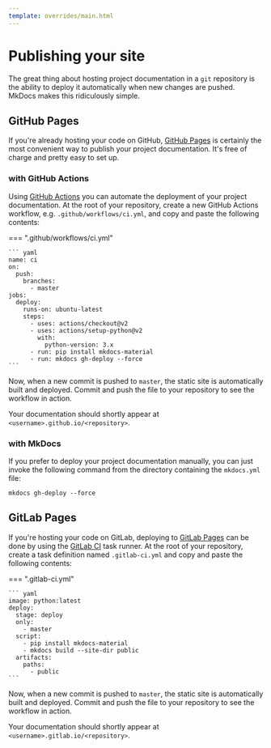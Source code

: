 ```yaml
---
template: overrides/main.html
---
```


# Publishing your site

The great thing about hosting project documentation in a `git` repository is
the ability to deploy it automatically when new changes are pushed. MkDocs
makes this ridiculously simple.

## GitHub Pages

If you're already hosting your code on GitHub, [GitHub Pages][1] is certainly
the most convenient way to publish your project documentation. It's free of
charge and pretty easy to set up.

  [1]: https://pages.github.com/

### with GitHub Actions

Using [GitHub Actions][2] you can automate the deployment of your project
documentation. At the root of your repository, create a new GitHub Actions
workflow, e.g. `.github/workflows/ci.yml`, and copy and paste the following
contents:

=== ".github/workflows/ci.yml"

    ``` yaml
    name: ci
    on:
      push:
        branches:
          - master
    jobs:
      deploy:
        runs-on: ubuntu-latest
        steps:
          - uses: actions/checkout@v2
          - uses: actions/setup-python@v2
            with:
              python-version: 3.x
          - run: pip install mkdocs-material
          - run: mkdocs gh-deploy --force
    ```

Now, when a new commit is pushed to `master`, the static site is automatically
built and deployed. Commit and push the file to your repository to see the
workflow in action.

Your documentation should shortly appear at `<username>.github.io/<repository>`.

  [2]: https://github.com/features/actions

### with MkDocs

If you prefer to deploy your project documentation manually, you can just invoke
the following command from the directory containing the `mkdocs.yml` file:

```
mkdocs gh-deploy --force
```

## GitLab Pages

If you're hosting your code on GitLab, deploying to [GitLab Pages][3] can be
done by using the [GitLab CI][4] task runner. At the root of your repository,
create a task definition named `.gitlab-ci.yml` and copy and paste the
following contents:

=== ".gitlab-ci.yml"

    ``` yaml
    image: python:latest
    deploy:
      stage: deploy
      only:
        - master
      script:
        - pip install mkdocs-material
        - mkdocs build --site-dir public
      artifacts:
        paths:
          - public
    ```

Now, when a new commit is pushed to `master`, the static site is automatically
built and deployed. Commit and push the file to your repository to see the
workflow in action.

Your documentation should shortly appear at `<username>.gitlab.io/<repository>`.

  [3]: https://gitlab.com/pages
  [4]: https://docs.gitlab.com/ee/ci/

